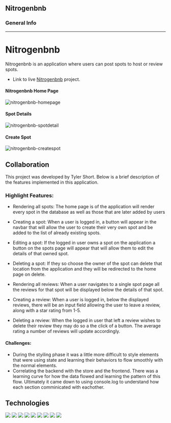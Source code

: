 ## Nitrogenbnb

### General Info
***
# Nitrogenbnb
Nitrogenbnb is an application where users can post spots to host or review spots.
* Link to live [Nitrogenbnb](https://nitrogenbnb.herokuapp.com/) project.

#### Nitrogenbnb Home Page
![nitrogenbnb-homepage](https://user-images.githubusercontent.com/93847457/202997038-9e701078-ce42-48b3-9eb1-f38c8c3c53dd.png)

#### Spot Details
![nitrogenbnb-spotdetail](https://user-images.githubusercontent.com/93847457/202997595-00f89f5b-3bdd-4f80-87c6-9df07622f1bc.png)

#### Create Spot
![nitrogenbnb-createspot](https://user-images.githubusercontent.com/93847457/202998028-06a6bda5-cbad-4d9f-a776-2f0ff9def982.png)



## Collaboration
This project was developed by Tyler Short. Below is a brief description of the features implemented in this application.
### Highlight Features:
* Rendering all spots: The home page is of the application will render every spot in the database as well as those that are later added by users
* Creating a spot: When a user is logged in, a button will appear in the navbar that will allow the user to create their very own spot and be added to the list of already existing spots.
* Editing a spot: If the logged in user owns a spot on the application a button on the spots page will appear that will allow them to edit the details of that owned spot.
* Deleting a spot: If they so choose the owner of the spot can delete that location from the application and they will be redirected to the home page on delete.


* Rendering all reviews: When a user navigates to a single spot page all the reviews for that spot will be displayed below the details of that spot.
* Creating a review: When a user is logged in, below the displayed reviews, there will be an input field allowing the user to leave a review, along with a star rating from 1-5.
* Deleting a review: When the logged in user that left a review wishes to delete their review they may do so a the click of a button. The average rating a number of reviews will update accordingly.

#### Challenges:
* During the styiling phase it was a little more difficult to style elements that were using state and learning their behaviors to flow smoothly with the normal elements.
* Correlating the backend with the store and the frontend. There was a learning curve for how the data flowed and learning the pattern of this flow. Ultimately it came down to using console.log to understand how each section comminicated with eachother.

## Technologies
<img src="https://img.shields.io/badge/JavaScript-323330?style=for-the-badge&logo=javascript&logoColor=F7DF1E" />
<img src="https://img.shields.io/badge/CSS3-1572B6?style=for-the-badge&logo=css3&logoColor=white" />
<img src="https://img.shields.io/badge/HTML5-E34F26?style=for-the-badge&logo=html5&logoColor=white" />
<img src="https://img.shields.io/badge/Node.js-339933?style=for-the-badge&logo=nodedotjs&logoColor=white" />
<img src="https://img.shields.io/badge/npm-CB3837?style=for-the-badge&logo=npm&logoColor=white" />
<img src="https://img.shields.io/badge/React-20232A?style=for-the-badge&logo=react&logoColor=61DAFB" />
<img src="https://img.shields.io/badge/Redux-593D88?style=for-the-badge&logo=redux&logoColor=white" />
<img src="https://img.shields.io/badge/Express.js-000000?style=for-the-badge&logo=express&logoColor=white" />
<img src="https://img.shields.io/badge/Git-F05032?style=for-the-badge&logo=git&logoColor=white" />



